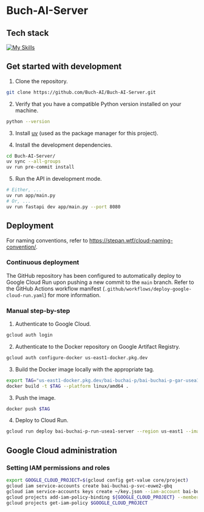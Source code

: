 # Buch-AI-Server

## Tech stack

[![My Skills](https://skillicons.dev/icons?i=docker,fastapi,gcp,githubactions,py,terraform)](https://skillicons.dev)

## Get started with development

1. Clone the repository.

```bash
git clone https://github.com/Buch-AI/Buch-AI-Server.git
```

2. Verify that you have a compatible Python version installed on your machine.
```bash
python --version
```

3. Install [uv](https://github.com/astral-sh/uv) (used as the package manager for this project).

4. Install the development dependencies.
```bash
cd Buch-AI-Server/
uv sync --all-groups
uv run pre-commit install
```

5. Run the API in development mode.
```bash
# Either, ...
uv run app/main.py
# Or, ...
uv run fastapi dev app/main.py --port 8080
```

## Deployment

For naming conventions, refer to https://stepan.wtf/cloud-naming-convention/.

### Continuous deployment

The GitHub repository has been configured to automatically deploy to Google Cloud Run upon pushing a new commit to the `main` branch. Refer to the GitHub Actions workflow manifest (`.github/workflows/deploy-google-cloud-run.yaml`) for more information.

### Manual step-by-step

1. Authenticate to Google Cloud.
```bash
gcloud auth login
```

2. Authenticate to the Docker repository on Google Artifact Registry.
```bash
gcloud auth configure-docker us-east1-docker.pkg.dev
```

3. Build the Docker image locally with the appropriate tag.
```bash
export TAG="us-east1-docker.pkg.dev/bai-buchai-p/bai-buchai-p-gar-usea1-docker/buch-ai-server:0.1.0"
docker build -t $TAG --platform linux/amd64 .
```

3. Push the image.
```bash
docker push $TAG
```

4. Deploy to Cloud Run.
```bash
gcloud run deploy bai-buchai-p-run-usea1-server --region us-east1 --image $TAG
```

## Google Cloud administration

### Setting IAM permissions and roles

```bash
export GOOGLE_CLOUD_PROJECT=$(gcloud config get-value core/project)
gcloud iam service-accounts create bai-buchai-p-svc-euwe2-gbq
gcloud iam service-accounts keys create ~/key.json --iam-account bai-buchai-p-svc-euwe2-gbq@${GOOGLE_CLOUD_PROJECT}.iam.gserviceaccount.com
gcloud projects add-iam-policy-binding ${GOOGLE_CLOUD_PROJECT} --member "serviceAccount:bai-buchai-p-svc-euwe2-gbq@${GOOGLE_CLOUD_PROJECT}.iam.gserviceaccount.com" --role "roles/bigquery.user"
gcloud projects get-iam-policy $GOOGLE_CLOUD_PROJECT
```
